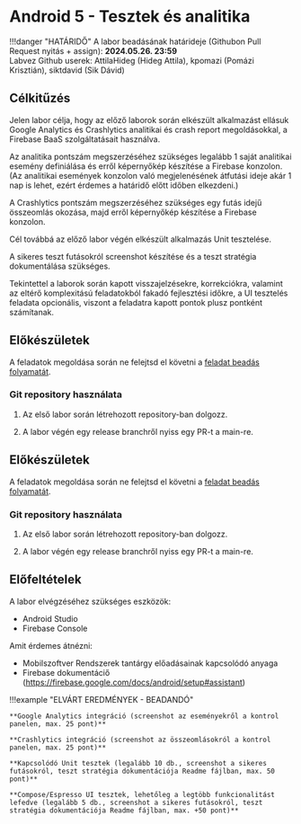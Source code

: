 # Android 5 - Tesztek és analitika

!!!danger "HATÁRIDŐ"
	A labor beadásának határideje (Githubon Pull Request nyitás + assign): **2024.05.26. 23:59**  
    Labvez Github userek: AttilaHideg (Hideg Attila), kpomazi (Pomázi Krisztián), siktdavid (Sik Dávid)

## Célkitűzés

Jelen labor célja, hogy az előző laborok során elkészült alkalmazást ellásuk Google Analytics és Crashlytics analitikai és crash report megoldásokkal, a Firebase BaaS szolgáltatásait használva.

Az analitika pontszám megszerzéséhez szükséges legalább 1 saját analitikai esemény definiálása és erről képernyőkép készítése a Firebase konzolon. (Az analitikai események konzolon való megjelenésének átfutási ideje akár 1 nap is lehet, ezért érdemes a határidő előtt időben elkezdeni.)

A Crashlytics pontszám megszerzéséhez szükséges egy futás idejű összeomlás okozása, majd erről képernyőkép készítése a Firebase konzolon.

Cél továbbá az előző labor végén elkészült alkalmazás Unit tesztelése.  

A sikeres teszt futásokról screenshot készítése és a teszt stratégia dokumentálása szükséges.

Tekintettel a laborok során kapott visszajelzésekre, korrekciókra, valamint az eltérő komplexitású feladatokból fakadó fejlesztési időkre, a UI tesztelés feladata opcionális, viszont a feladatra kapott pontok plusz pontként számítanak.

## Előkészületek

A feladatok megoldása során ne felejtsd el követni a [feladat beadás folyamatát](../../tudnivalok/github/GitHub.md).

### Git repository használata

1. Az első labor során létrehozott repository-ban dolgozz.

2. A labor végén egy release branchről nyiss egy PR-t a main-re.

## Előkészületek

A feladatok megoldása során ne felejtsd el követni a [feladat beadás folyamatát](../../tudnivalok/github/GitHub.md).

### Git repository használata

1. Az első labor során létrehozott repository-ban dolgozz.

2. A labor végén egy release branchről nyiss egy PR-t a main-re.

## Előfeltételek 

A labor elvégzéséhez szükséges eszközök: 

- Android Studio  
- Firebase Console

Amit érdemes átnézni: 

- Mobilszoftver Rendszerek tantárgy előadásainak kapcsolódó anyaga  
- Firebase dokumentáciő (https://firebase.google.com/docs/android/setup#assistant)

!!!example "ELVÁRT EREDMÉNYEK - BEADANDÓ" 

    **Google Analytics integráció (screenshot az eseményekről a kontrol panelen, max. 25 pont)**  

    **Crashlytics integráció (screenshot az összeomlásokról a kontrol panelen, max. 25 pont)**  

    **Kapcsolódó Unit tesztek (legalább 10 db., screenshot a sikeres futásokról, teszt stratégia dokumentációja Readme fájlban, max. 50 pont)**    

    **Compose/Espresso UI tesztek, lehetőleg a legtöbb funkcionalitást lefedve (legalább 5 db., screenshot a sikeres futásokról, teszt stratégia dokumentációja Readme fájlban, max. +50 pont)**  
